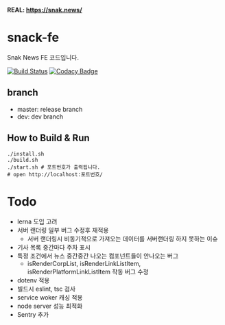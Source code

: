 **REAL: https://snak.news/**

# snack-fe 
Snak News FE 코드입니다.

[![Build Status](https://travis-ci.org/snack-news/Snack-FE.svg?branch=master)](https://travis-ci.org/snack-news/Snack-FE)
[![Codacy Badge](https://api.codacy.com/project/badge/Grade/8cb79631f47a47f48e85081d59fef73f)](https://www.codacy.com/manual/vomvoru/Snack-FE?utm_source=github.com&amp;utm_medium=referral&amp;utm_content=snack-news/Snack-FE&amp;utm_campaign=Badge_Grade)

## branch
- master: release branch
- dev: dev branch

## How to Build & Run
```shell
./install.sh
./build.sh
./start.sh # 포트번호가 출력됩니다.
# open http://localhost:포트번호/
```

# Todo
- lerna 도입 고려
- 서버 랜더링 일부 버그 수정후 재적용
  - 서버 랜더링시 비동기적으로 가져오는 데이터를 서버랜더링 하지 못하는 이슈
- 기사 목록 중간마다 주차 표시
- 특정 조건에서 뉴스 중간중간 나오는 컴포넌트들이 안나오는 버그
  - isRenderCorpList, isRenderLinkListItem, isRenderPlatformLinkListItem 작동 버그 수정
- dotenv 적용
- 빌드시 eslint, tsc 검사
- service woker 캐싱 적용
- node server 성능 최적화
- Sentry 추가